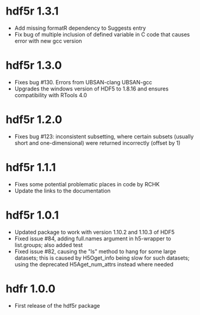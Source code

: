 # hdf5r 1.3.1
- Add missing formatR dependency to Suggests entry
- Fix bug of multiple inclusion of defined variable in C code that causes error with new gcc version

# hdf5r 1.3.0
- Fixes bug #130. Errors from UBSAN-clang UBSAN-gcc
- Upgrades the windows version of HDF5 to 1.8.16 and ensures compatibility with RTools 4.0

# hdf5r 1.2.0
- Fixes bug #123: inconsistent subsetting, where certain subsets (usually short and one-dimensional) were
  returned incorrectly (offset by 1)

# hdf5r 1.1.1
- Fixes some potential problematic places in code by RCHK
- Update the links to the documentation

# hdf5r 1.0.1
- Updated package to work with version 1.10.2 and 1.10.3 of HDF5
- Fixed issue #84, adding full.names argument in h5-wrapper to list.groups; also added test
- Fixed issue #82, causing the "ls" method to hang for some large datasets; 
  this is caused by H5Oget_info being slow
  for such datasets; using the deprecated H5Aget_num_attrs instead where needed

# hdfr 1.0.0
- First release of the hdf5r package
